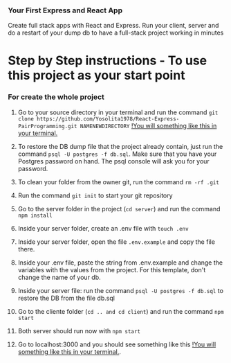 ### Your First Express and React App

Create full stack apps with React and Express. Run your client, server and do a restart of your dump db to have a full-stack project working in minutes

# Step by Step instructions - To use this project as your start point

### For create the whole project

1. Go to your source directory in your terminal and run the command `git clone https://github.com/Yosolita1978/React-Express-PairProgramming.git NAMENEWDIRECTORY`
   [!You will something like this in your terminal.](https://github.com/Yosolita1978/screenshoots/blob/main/template/Screen%20Shot%202022-03-20%20at%207.50.46%20PM.png?raw=true)

2. To restore the DB dump file that the project already contain, just run the command `psql -U postgres -f db.sql`. Make sure that you have your Postgres password on hand. The psql console will ask you for your password.
3. To clean your folder from the owner git, run the command `rm -rf .git`
4. Run the command `git init` to start your git repository
5. Go to the server folder in the project (`cd server`) and run the command `npm install`
6. Inside your server folder, create an .env file with `touch .env`
7. Inside your server folder, open the file `.env.example` and copy the file there.
8. Inside your .env file, paste the string from .env.example and change the variables with the values from the project. For this template, don't change the name of your db.
9. Inside your server file: run the command `psql -U postgres -f db.sql` to restore the DB from the file db.sql
10. Go to the cliente folder (`cd .. and cd client`) and run the command `npm start`
11. Both server should run now with `npm start`
12. Go to localhost:3000 and you should see something like this
    [!You will something like this in your terminal.](https://github.com/Yosolita1978/screenshoots/blob/main/template/Screen%20Shot%202022-03-20%20at%208.58.13%20PM.png?raw=true).
